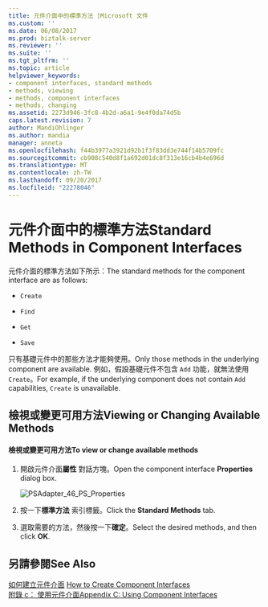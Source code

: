 ```yaml
---
title: 元件介面中的標準方法 |Microsoft 文件
ms.custom: ''
ms.date: 06/08/2017
ms.prod: biztalk-server
ms.reviewer: ''
ms.suite: ''
ms.tgt_pltfrm: ''
ms.topic: article
helpviewer_keywords:
- component interfaces, standard methods
- methods, viewing
- methods, component interfaces
- methods, changing
ms.assetid: 2273d946-3fc8-4b2d-a6a1-9e4f0da74d5b
caps.latest.revision: 7
author: MandiOhlinger
ms.author: mandia
manager: anneta
ms.openlocfilehash: f44b3977a3921d92b1f3f83dd3e744f14b5709fc
ms.sourcegitcommit: cb908c540d8f1a692d01dc8f313e16cb4b4e696d
ms.translationtype: MT
ms.contentlocale: zh-TW
ms.lasthandoff: 09/20/2017
ms.locfileid: "22278046"
---
```

# <a name="standard-methods-in-component-interfaces"></a><span data-ttu-id="85641-102">元件介面中的標準方法</span><span class="sxs-lookup"><span data-stu-id="85641-102">Standard Methods in Component Interfaces</span></span>
<span data-ttu-id="85641-103">元件介面的標準方法如下所示：</span><span class="sxs-lookup"><span data-stu-id="85641-103">The standard methods for the component interface are as follows:</span></span>  
  
-   `Create`  
  
-   `Find`  
  
-   `Get`  
  
-   `Save`  
  
 <span data-ttu-id="85641-104">只有基礎元件中的那些方法才能夠使用。</span><span class="sxs-lookup"><span data-stu-id="85641-104">Only those methods in the underlying component are available.</span></span> <span data-ttu-id="85641-105">例如，假設基礎元件不包含 `Add` 功能，就無法使用 `Create`。</span><span class="sxs-lookup"><span data-stu-id="85641-105">For example, if the underlying component does not contain `Add` capabilities, `Create` is unavailable.</span></span>  
  
## <a name="viewing-or-changing-available-methods"></a><span data-ttu-id="85641-106">檢視或變更可用方法</span><span class="sxs-lookup"><span data-stu-id="85641-106">Viewing or Changing Available Methods</span></span>  
  
#### <a name="to-view-or-change-available-methods"></a><span data-ttu-id="85641-107">檢視或變更可用方法</span><span class="sxs-lookup"><span data-stu-id="85641-107">To view or change available methods</span></span>  
  
1.  <span data-ttu-id="85641-108">開啟元件介面**屬性** 對話方塊。</span><span class="sxs-lookup"><span data-stu-id="85641-108">Open the component interface **Properties** dialog box.</span></span>  
  
     ![](../core/media/psadapter-46-ps-properties.gif "PSAdapter_46_PS_Properties")  
  
2.  <span data-ttu-id="85641-109">按一下**標準方法** 索引標籤。</span><span class="sxs-lookup"><span data-stu-id="85641-109">Click the **Standard Methods** tab.</span></span>  
  
3.  <span data-ttu-id="85641-110">選取需要的方法，然後按一下**確定**。</span><span class="sxs-lookup"><span data-stu-id="85641-110">Select the desired methods, and then click **OK**.</span></span>  
  
## <a name="see-also"></a><span data-ttu-id="85641-111">另請參閱</span><span class="sxs-lookup"><span data-stu-id="85641-111">See Also</span></span>  
 <span data-ttu-id="85641-112">[如何建立元件介面](../core/how-to-create-component-interfaces.md) </span><span class="sxs-lookup"><span data-stu-id="85641-112">[How to Create Component Interfaces](../core/how-to-create-component-interfaces.md) </span></span>  
 [<span data-ttu-id="85641-113">附錄 c： 使用元件介面</span><span class="sxs-lookup"><span data-stu-id="85641-113">Appendix C: Using Component Interfaces</span></span>](../core/appendix-c-using-component-interfaces.md)